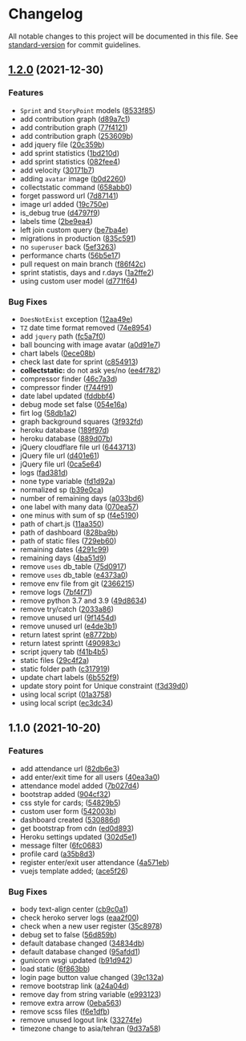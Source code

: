 # Changelog

All notable changes to this project will be documented in this file. See [standard-version](https://github.com/conventional-changelog/standard-version) for commit guidelines.

## [1.2.0](https://github.com/realsaeedhassani/attendance-system/compare/v1.1.0...v1.2.0) (2021-12-30)


### Features

* `Sprint` and `StoryPoint` models ([8533f85](https://github.com/realsaeedhassani/attendance-system/commit/8533f85614930c306a1bd621d1d0cc831eb777e9))
* add contribution graph ([d89a7c1](https://github.com/realsaeedhassani/attendance-system/commit/d89a7c181c1deed9542281b328fa3715d58d7f87))
* add contribution graph ([77f4121](https://github.com/realsaeedhassani/attendance-system/commit/77f41218b6a1fb6b20172f486e06dcfdfb2dc59c))
* add contribution graph ([253609b](https://github.com/realsaeedhassani/attendance-system/commit/253609b8defdabe82986a7db741d522fe550b722))
* add jquery file ([20c359b](https://github.com/realsaeedhassani/attendance-system/commit/20c359bbcd535989f0006362c976bff22d8acefe))
* add sprint statistics ([1bd210d](https://github.com/realsaeedhassani/attendance-system/commit/1bd210d6782c071ab338899c57d2ffc2dc6873ae))
* add sprint statistics ([082fee4](https://github.com/realsaeedhassani/attendance-system/commit/082fee470e2457d837c57a1e5facb4dcd6ff9bf2))
* add velocity ([30171b7](https://github.com/realsaeedhassani/attendance-system/commit/30171b7a04c2957dbd89955a70dd860b552b1503))
* adding `avatar` image ([b0d2260](https://github.com/realsaeedhassani/attendance-system/commit/b0d2260181394b7e0b1c650f0d0d04e0937f943c))
* collectstatic command ([658abb0](https://github.com/realsaeedhassani/attendance-system/commit/658abb0c343d854bbae517d7565d0b70f3c57cf7))
* forget password url ([7d87141](https://github.com/realsaeedhassani/attendance-system/commit/7d87141c1240463bd796cede09a187a30bfc30f9))
* image url added ([19c750e](https://github.com/realsaeedhassani/attendance-system/commit/19c750e73244d88836c8b21789ad048978270a50))
* is_debug true ([d4797f9](https://github.com/realsaeedhassani/attendance-system/commit/d4797f996296db50998b221216b17194fda05857))
* labels time ([2be9ea4](https://github.com/realsaeedhassani/attendance-system/commit/2be9ea44ad96e3465930a139332c229b2b6785c4))
* left join custom query ([be7ba4e](https://github.com/realsaeedhassani/attendance-system/commit/be7ba4e93d49a054652ff122b1f630da97d2e145))
* migrations in production ([835c591](https://github.com/realsaeedhassani/attendance-system/commit/835c591f634a66872f045bd516321b430a7fb50d))
* no `superuser` back ([5ef3263](https://github.com/realsaeedhassani/attendance-system/commit/5ef3263a39d69047a4424963a5f0f5bab8f3dcb8))
* performance charts ([56b5e17](https://github.com/realsaeedhassani/attendance-system/commit/56b5e17158a0eab973a707b912820fce958715bf))
* pull request on main branch ([f86f42c](https://github.com/realsaeedhassani/attendance-system/commit/f86f42cce8f31afc6726b5dcedd07d416310d355))
* sprint statistis, days and r.days ([1a2ffe2](https://github.com/realsaeedhassani/attendance-system/commit/1a2ffe2cb4031628552cb96ca30f1a540d050453))
* using custom user model ([d771f64](https://github.com/realsaeedhassani/attendance-system/commit/d771f64c1f210a20ec87a6575ad111fc99b9fe02))


### Bug Fixes

* `DoesNotExist` exception ([12aa49e](https://github.com/realsaeedhassani/attendance-system/commit/12aa49ebcb0f80339032ec760195cfb4042c7f14))
* `TZ` date time format removed ([74e8954](https://github.com/realsaeedhassani/attendance-system/commit/74e89543d290930c30b8fc19581c3358a4c14363))
* add `jquery` path ([fc5a7f0](https://github.com/realsaeedhassani/attendance-system/commit/fc5a7f0462da72b4a08d2c5f23528ee2783fd877))
* ball bouncing with image avatar ([a0d91e7](https://github.com/realsaeedhassani/attendance-system/commit/a0d91e7f078b5291a8770879f5df21da0e413566))
* chart labels ([0ece08b](https://github.com/realsaeedhassani/attendance-system/commit/0ece08b66607667bbd11d2a8ed021f321aab8d6c))
* check last date for sprint ([c854913](https://github.com/realsaeedhassani/attendance-system/commit/c8549136ed0c65a3fe95f0c115995e912239cf9f))
* **collectstatic:** do not ask yes/no ([ee4f782](https://github.com/realsaeedhassani/attendance-system/commit/ee4f782a120c24fcaaa0f0549636287930d1913e))
* compressor finder ([46c7a3d](https://github.com/realsaeedhassani/attendance-system/commit/46c7a3d0bcd4bb6d7e05d041630e087d84eefe01))
* compressor finder ([f744f91](https://github.com/realsaeedhassani/attendance-system/commit/f744f9119c09a79bdf10b2fb8a1678dd52aa834a))
* date label updated ([fddbbf4](https://github.com/realsaeedhassani/attendance-system/commit/fddbbf43143b8d67c49a0f7c711eeddedaf5af46))
* debug mode set false ([054e16a](https://github.com/realsaeedhassani/attendance-system/commit/054e16a415453bed639294445eaa0c8e72bdd2f9))
* firt log ([58db1a2](https://github.com/realsaeedhassani/attendance-system/commit/58db1a2b833a811b278aa24d4c4fd5c9fa401e14))
* graph background squares ([3f932fd](https://github.com/realsaeedhassani/attendance-system/commit/3f932fdb02bb3c7479152d9955ae4a3fe496e7ea))
* heroku database ([189f97d](https://github.com/realsaeedhassani/attendance-system/commit/189f97d0431cbd3c17a62218b372310e6c342235))
* heroku database ([889d07b](https://github.com/realsaeedhassani/attendance-system/commit/889d07b938f7abbdf53e144334c7285ea65d9e29))
* jQuery cloudflare file url ([6443713](https://github.com/realsaeedhassani/attendance-system/commit/6443713971266d31b14feb8babee10d66ea663df))
* jQuery file url ([d401e61](https://github.com/realsaeedhassani/attendance-system/commit/d401e61ba4624c44e7622e920ea91c6863ac931d))
* jQuery file url ([0ca5e64](https://github.com/realsaeedhassani/attendance-system/commit/0ca5e64271ee49fa7bec6894f8c4e1e36a5d8238))
* logs ([fad381d](https://github.com/realsaeedhassani/attendance-system/commit/fad381dea49d5e2af047b7b7d53ead70d72b9864))
* none type variable ([fd1d92a](https://github.com/realsaeedhassani/attendance-system/commit/fd1d92ac7833f3e49765d1a0af33d4ec21590b94))
* normalized sp ([b39e0ca](https://github.com/realsaeedhassani/attendance-system/commit/b39e0ca6def19c803ff167c6c8413728e8691e41))
* number of remaining days ([a033bd6](https://github.com/realsaeedhassani/attendance-system/commit/a033bd6a6f7168a28c88052991cf7459ef194155))
* one label with many data ([070ea57](https://github.com/realsaeedhassani/attendance-system/commit/070ea57b263f5c2c87b09506720e51b40361f329))
* one minus with sum of sp ([f4e5190](https://github.com/realsaeedhassani/attendance-system/commit/f4e5190e689da1073300caee244026e762ec1ba4))
* path of chart.js ([11aa350](https://github.com/realsaeedhassani/attendance-system/commit/11aa350ee61544e6a28410514a09d7c8f7038c83))
* path of dashboard ([828ba9b](https://github.com/realsaeedhassani/attendance-system/commit/828ba9b3a380a2a855bb6bcf3501bf74bbbf5055))
* path of static files ([729eb60](https://github.com/realsaeedhassani/attendance-system/commit/729eb60079f34f43951fb712a85b1facf757f913))
* remaining dates ([4291c99](https://github.com/realsaeedhassani/attendance-system/commit/4291c993634484bcf48099a1b3edb2bdcd0c1bea))
* remaining days ([4ba51d9](https://github.com/realsaeedhassani/attendance-system/commit/4ba51d9d5fa267671d2f2a3e4a71d7c8a5c347d3))
* remove `uses` db_table ([75d0917](https://github.com/realsaeedhassani/attendance-system/commit/75d0917d9c14d729d80d51f725a397ec9b2e39bd))
* remove `uses` db_table ([e4373a0](https://github.com/realsaeedhassani/attendance-system/commit/e4373a033d049417506c9fc4a574e5dc6d962140))
* remove env file from git ([2366215](https://github.com/realsaeedhassani/attendance-system/commit/2366215902e0f794d53c542312919ad1aa4f5537))
* remove logs ([7bf4f71](https://github.com/realsaeedhassani/attendance-system/commit/7bf4f7106f4ac3923f2d310194fbd46e8b34d491))
* remove python 3.7 and 3.9 ([49d8634](https://github.com/realsaeedhassani/attendance-system/commit/49d86345fdb9873b19f0cef0dfe69343dcd3a8ff))
* remove try/catch ([2033a86](https://github.com/realsaeedhassani/attendance-system/commit/2033a867c0d2402ac28572eac2d684de86a27ffa))
* remove unused url ([9f1454d](https://github.com/realsaeedhassani/attendance-system/commit/9f1454d44215612f8fd807c87dfebaf372895c07))
* remove unused url ([e4de3b1](https://github.com/realsaeedhassani/attendance-system/commit/e4de3b14ad85afbee72e28048f64cdfc9310b0c1))
* return latest sprint ([e8772bb](https://github.com/realsaeedhassani/attendance-system/commit/e8772bbecd37ad5e1e209d608f62578daf622d0d))
* return latest sprintt ([490983c](https://github.com/realsaeedhassani/attendance-system/commit/490983cc19511fc160fa43d9422ccbf15a0b0b33))
* script jquery tab ([f41b4b5](https://github.com/realsaeedhassani/attendance-system/commit/f41b4b50ac4b099c844585e1872899cb82e401ee))
* static files ([29c4f2a](https://github.com/realsaeedhassani/attendance-system/commit/29c4f2a6bf799b59a89effe60bc9a5f2a554c7b3))
* static folder path ([c317919](https://github.com/realsaeedhassani/attendance-system/commit/c31791910210ee544f50fb9a98c35b510c03c6cd))
* update chart labels ([6b552f9](https://github.com/realsaeedhassani/attendance-system/commit/6b552f95d6abbe9c1186b99ebc3f2ba8d57fc23a))
* update story point for Unique constraint ([f3d39d0](https://github.com/realsaeedhassani/attendance-system/commit/f3d39d0604ef2ad22103c4e036866283356c4016))
* using local script ([01a3758](https://github.com/realsaeedhassani/attendance-system/commit/01a3758044e9d01bf15613b5abfff67c3d4e0fbf))
* using local script ([ec3dc34](https://github.com/realsaeedhassani/attendance-system/commit/ec3dc34755ebf5ef02b5f2379fbb1fdd1704948a))

## 1.1.0 (2021-10-20)


### Features

* add attendance url ([82db6e3](https://github.com/realsaeedhassani/attendance-system/commit/82db6e309214648785cad1b36e1da3a61c94f697))
* add enter/exit time for all users ([40ea3a0](https://github.com/realsaeedhassani/attendance-system/commit/40ea3a03bbecdf3b44a7a7aa8eb3dd471847a063))
* attendance model added ([7b027d4](https://github.com/realsaeedhassani/attendance-system/commit/7b027d4c734020760a1b6f1fa6e70f4696be13ca))
* bootstrap added ([904cf32](https://github.com/realsaeedhassani/attendance-system/commit/904cf32063e2866c7be38bde3833db220f96d40d))
* css style for cards; ([54829b5](https://github.com/realsaeedhassani/attendance-system/commit/54829b5f489af9d4c1055ef09dcdbdc781901538))
* custom user form ([542003b](https://github.com/realsaeedhassani/attendance-system/commit/542003bcc0e0fb85d1047280b7c744ddf79378a7))
* dashboard created ([530886d](https://github.com/realsaeedhassani/attendance-system/commit/530886db021d8a206d77225e73406a8cf9ee78f3))
* get bootstrap from cdn ([ed0d893](https://github.com/realsaeedhassani/attendance-system/commit/ed0d89381ce7425babe78f94ae078d974b70924e))
* Heroku settings updated ([302d5e1](https://github.com/realsaeedhassani/attendance-system/commit/302d5e1075e1ca13881322c0811a6e2341dca497))
* message filter ([6fc0683](https://github.com/realsaeedhassani/attendance-system/commit/6fc0683a05078668b0c4032788448e1feee42704))
* profile card ([a35b8d3](https://github.com/realsaeedhassani/attendance-system/commit/a35b8d3cef1df3ce430bc6e1efe657b1c2f41cee))
* register enter/exit user attendance ([4a571eb](https://github.com/realsaeedhassani/attendance-system/commit/4a571ebe9c00111698ef0ce000e85bc8ef9db794))
* vuejs template added; ([ace5f26](https://github.com/realsaeedhassani/attendance-system/commit/ace5f26795906499d5a27ae159204a4916294f26))


### Bug Fixes

* body text-align center ([cb9c0a1](https://github.com/realsaeedhassani/attendance-system/commit/cb9c0a17186cd187f2a55b39edb2c22e8e9ee69f))
* check heroko server logs ([eaa2f00](https://github.com/realsaeedhassani/attendance-system/commit/eaa2f00b418f4836915f245049fa1bd1eca447b8))
* check when a new user register ([35c8978](https://github.com/realsaeedhassani/attendance-system/commit/35c8978afd66f8e58bb4c9f5c0aa8071b684d690))
* debug set to false ([56d859b](https://github.com/realsaeedhassani/attendance-system/commit/56d859b209ac2f9863be7cd8f1d05d67e64f90be))
* default database changed ([34834db](https://github.com/realsaeedhassani/attendance-system/commit/34834dbb57279b21b1f89be735aa7c7def6cbbdb))
* default database changed ([95afdd1](https://github.com/realsaeedhassani/attendance-system/commit/95afdd11e2f6f426c48fe2f48ac83cbe7cc49311))
* gunicorn wsgi updated ([b91d942](https://github.com/realsaeedhassani/attendance-system/commit/b91d9425c76403c30a80428b9298e0fd001ff830))
* load static ([6f863bb](https://github.com/realsaeedhassani/attendance-system/commit/6f863bb5e719e6f9807183acdbca9f04e6f7594a))
* login page button value changed ([39c132a](https://github.com/realsaeedhassani/attendance-system/commit/39c132a77ec37822f37be6e862493046c0111974))
* remove bootstrap link ([a24a04d](https://github.com/realsaeedhassani/attendance-system/commit/a24a04da3fc127f301121e390b1e97aa38811596))
* remove day from string variable ([e993123](https://github.com/realsaeedhassani/attendance-system/commit/e993123eb2355e388f2dc66b9599406e1a29c1c1))
* remove extra arrow ([0eba563](https://github.com/realsaeedhassani/attendance-system/commit/0eba5637f8833646a1f143adc841d0eb5c531ed0))
* remove scss files ([f6e1dfb](https://github.com/realsaeedhassani/attendance-system/commit/f6e1dfbb22ba81502488eab44ea71acbbf61afef))
* remove unused logout link ([33274fe](https://github.com/realsaeedhassani/attendance-system/commit/33274fe3239a9e2611f93460616ebfcd1c8b3eed))
* timezone change to asia/tehran ([9d37a58](https://github.com/realsaeedhassani/attendance-system/commit/9d37a58c653a9578b6eeeab91218ec7016e9e30e))
